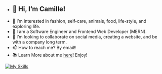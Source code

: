 - ## 👋 Hi, I’m Camille!
- 👀 I’m interested in fashion, self-care, animals, food, life-style, and exploring life.
- 🌱 I am a Software Engineer and Frontend Web Developer (MERN).
- 💞️ I’m looking to collaborate on social media, creating a website, and be with a company long term.
- 📫 How to reach me? By email!!
- 📚 Learn More about me <a href="https://camilleyong.github.io/portfolio/">here</a>! Enjoy!

[![My Skills](https://skillicons.dev/icons?i=js,html,css,js,react,nodejs,bootstrap,express,git,github,graphql,heroku,jquery,mongodb,mysql,redux,wordpress,insomnia,figma)](https://skillicons.dev)


<!---
camilleyong/camilleyong is a ✨ special ✨ repository because its `README.md` (this file) appears on your GitHub profile.
You can click the Preview link to take a look at your changes.
--->
